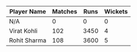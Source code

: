 | Player Name   | Matches | Runs | Wickets |
|--------------|---------|------|---------|
| N/A          | 0       | 0    | 0       |
| Virat Kohli  | 102     | 3450 | 4       |
| Rohit Sharma | 108     | 3600 | 5       |
